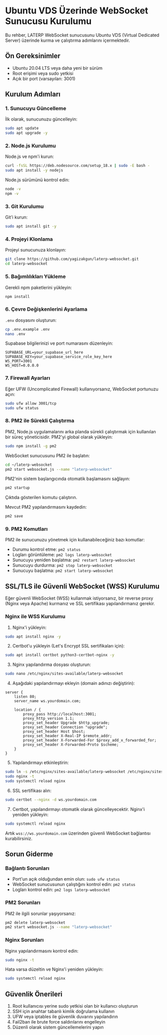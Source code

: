 # Ubuntu VDS Üzerinde WebSocket Sunucusu Kurulumu

Bu rehber, LATERP WebSocket sunucusunu Ubuntu VDS (Virtual Dedicated Server) üzerinde kurma ve çalıştırma adımlarını içermektedir.

## Ön Gereksinimler

- Ubuntu 20.04 LTS veya daha yeni bir sürüm
- Root erişimi veya sudo yetkisi
- Açık bir port (varsayılan: 3001)

## Kurulum Adımları

### 1. Sunucuyu Güncelleme

İlk olarak, sunucunuzu güncelleyin:

```bash
sudo apt update
sudo apt upgrade -y
```

### 2. Node.js Kurulumu

Node.js ve npm'i kurun:

```bash
curl -fsSL https://deb.nodesource.com/setup_18.x | sudo -E bash -
sudo apt install -y nodejs
```

Node.js sürümünü kontrol edin:

```bash
node -v
npm -v
```

### 3. Git Kurulumu

Git'i kurun:

```bash
sudo apt install git -y
```

### 4. Projeyi Klonlama

Projeyi sunucunuza klonlayın:

```bash
git clone https://github.com/yagizakgun/laterp-websocket.git
cd laterp-websocket
```

### 5. Bağımlılıkları Yükleme

Gerekli npm paketlerini yükleyin:

```bash
npm install
```

### 6. Çevre Değişkenlerini Ayarlama

`.env` dosyasını oluşturun:

```bash
cp .env.example .env
nano .env
```

Supabase bilgilerinizi ve port numarasını düzenleyin:

```
SUPABASE_URL=your_supabase_url_here
SUPABASE_KEY=your_supabase_service_role_key_here
WS_PORT=3001
WS_HOST=0.0.0.0
```

### 7. Firewall Ayarları

Eğer UFW (Uncomplicated Firewall) kullanıyorsanız, WebSocket portunuzu açın:

```bash
sudo ufw allow 3001/tcp
sudo ufw status
```

### 8. PM2 ile Sürekli Çalıştırma

PM2, Node.js uygulamalarını arka planda sürekli çalıştırmak için kullanılan bir süreç yöneticisidir. PM2'yi global olarak yükleyin:

```bash
sudo npm install -g pm2
```

WebSocket sunucusunu PM2 ile başlatın:

```bash
cd ~/laterp-websocket
pm2 start websocket.js --name "laterp-websocket"
```

PM2'nin sistem başlangıcında otomatik başlamasını sağlayın:

```bash
pm2 startup
```

Çıktıda gösterilen komutu çalıştırın.

Mevcut PM2 yapılandırmasını kaydedin:

```bash
pm2 save
```

### 9. PM2 Komutları

PM2 ile sunucunuzu yönetmek için kullanabileceğiniz bazı komutlar:

- Durumu kontrol etme: `pm2 status`
- Logları görüntüleme: `pm2 logs laterp-websocket`
- Sunucuyu yeniden başlatma: `pm2 restart laterp-websocket`
- Sunucuyu durdurma: `pm2 stop laterp-websocket`
- Sunucuyu başlatma: `pm2 start laterp-websocket`

## SSL/TLS ile Güvenli WebSocket (WSS) Kurulumu

Eğer güvenli WebSocket (WSS) kullanmak istiyorsanız, bir reverse proxy (Nginx veya Apache) kurmanız ve SSL sertifikası yapılandırmanız gerekir.

### Nginx ile WSS Kurulumu

1. Nginx'i yükleyin:

```bash
sudo apt install nginx -y
```

2. Certbot'u yükleyin (Let's Encrypt SSL sertifikaları için):

```bash
sudo apt install certbot python3-certbot-nginx -y
```

3. Nginx yapılandırma dosyası oluşturun:

```bash
sudo nano /etc/nginx/sites-available/laterp-websocket
```

4. Aşağıdaki yapılandırmayı ekleyin (domain adınızı değiştirin):

```nginx
server {
    listen 80;
    server_name ws.yourdomain.com;

    location / {
        proxy_pass http://localhost:3001;
        proxy_http_version 1.1;
        proxy_set_header Upgrade $http_upgrade;
        proxy_set_header Connection "upgrade";
        proxy_set_header Host $host;
        proxy_set_header X-Real-IP $remote_addr;
        proxy_set_header X-Forwarded-For $proxy_add_x_forwarded_for;
        proxy_set_header X-Forwarded-Proto $scheme;
    }
}
```

5. Yapılandırmayı etkinleştirin:

```bash
sudo ln -s /etc/nginx/sites-available/laterp-websocket /etc/nginx/sites-enabled/
sudo nginx -t
sudo systemctl reload nginx
```

6. SSL sertifikası alın:

```bash
sudo certbot --nginx -d ws.yourdomain.com
```

7. Certbot, yapılandırmayı otomatik olarak güncelleyecektir. Nginx'i yeniden yükleyin:

```bash
sudo systemctl reload nginx
```

Artık `wss://ws.yourdomain.com` üzerinden güvenli WebSocket bağlantısı kurabilirsiniz.

## Sorun Giderme

### Bağlantı Sorunları

- Port'un açık olduğundan emin olun: `sudo ufw status`
- WebSocket sunucusunun çalıştığını kontrol edin: `pm2 status`
- Logları kontrol edin: `pm2 logs laterp-websocket`

### PM2 Sorunları

PM2 ile ilgili sorunlar yaşıyorsanız:

```bash
pm2 delete laterp-websocket
pm2 start websocket.js --name "laterp-websocket"
```

### Nginx Sorunları

Nginx yapılandırmasını kontrol edin:

```bash
sudo nginx -t
```

Hata varsa düzeltin ve Nginx'i yeniden yükleyin:

```bash
sudo systemctl reload nginx
```

## Güvenlik Önerileri

1. Root kullanıcısı yerine sudo yetkisi olan bir kullanıcı oluşturun
2. SSH için anahtar tabanlı kimlik doğrulama kullanın
3. UFW veya iptables ile güvenlik duvarını yapılandırın
4. Fail2ban ile brute force saldırılarını engelleyin
5. Düzenli olarak sistem güncellemelerini yapın